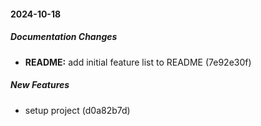 #### 2024-10-18

##### Documentation Changes

* **README:**  add initial feature list to README (7e92e30f)

##### New Features

*  setup project (d0a82b7d)

